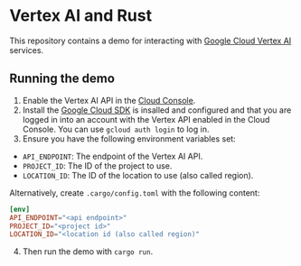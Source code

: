 # Vertex AI and Rust

This repository contains a demo for interacting with [Google Cloud Vertex AI](https://cloud.google.com/vertex-ai/docs) services.

## Running the demo

1. Enable the Vertex AI API in the [Cloud Console](https://console.cloud.google.com/apis/library/aiplatform.googleapis.com?q=vertex).
2. Install the [Google Cloud SDK](https://cloud.google.com/sdk/?hl=en_US) is insalled and configured and that you are logged in into an account with the Vertex API enabled in the Cloud Console. You can use `gcloud auth login` to log in.
3. Ensure you have the following environment variables set:
  - `API_ENDPOINT`: The endpoint of the Vertex AI API.
  - `PROJECT_ID`: The ID of the project to use.
  - `LOCATION_ID`: The ID of the location to use (also called region).

Alternatively, create `.cargo/config.toml` with the following content:
```toml
[env]
API_ENDPOINT="<api endpoint>"
PROJECT_ID="<project id>"
LOCATION_ID="<location id (also called region)"
```

4. Then run the demo with `cargo run`.

